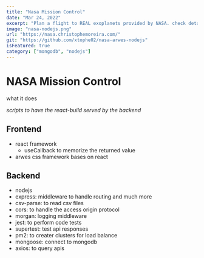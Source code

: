 ```yaml
---
title: "Nasa Mission Control"
date: "Mar 24, 2022"
excerpt: "Plan a flight to REAL exoplanets provided by NASA. check details from SPACEX REAL missions until 04/2022"
image: "nasa-nodejs.png"
url: "https://nasa.christophemoreira.com/"
git: "https://github.com/xtophe02/nasa-arwes-nodejs"
isFeatured: true
category: ["mongodb", "nodejs"]
---
```


# NASA Mission Control

what it does

_scripts to have the react-build served by the backend_

## Frontend

- react framework
  - useCallback to memorize the returned value
- arwes css framework bases on react

## Backend

- nodejs
- express: middleware to handle routing and much more
- csv-parse: to read csv files
- cors: to handle the access origin protocol
- morgan: logging middleware
- jest: to perform code tests
- supertest: test api responses
- pm2: to creater clusters for load balance
- mongoose: connect to mongodb
- axios: to query apis
